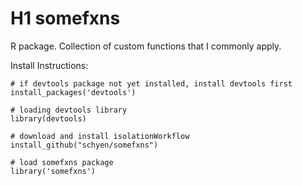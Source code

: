 # H1 somefxns

R package. Collection of custom functions that I commonly apply.

Install Instructions:
```
# if devtools package not yet installed, install devtools first
install_packages('devtools')

# loading devtools library
library(devtools)

# download and install isolationWorkflow
install_github("schyen/somefxns")

# load somefxns package
library('somefxns')
```
